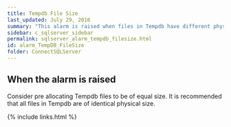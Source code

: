 ```yaml
---
title: ﻿Tempdb File Size
last_updated: July 29, 2016
summary: "This alarm is raised when files in Tempdb have different physical sizes."
sidebar: c_sqlserver_sidebar
permalink: sqlserver_alarm_tempdb_filesize.html
id: alarm_TempDB_FileSize
folder: ConnectSQLServer
---
```






## When the alarm is raised

Consider pre allocating Tempdb files to be of equal size. It is recommended that all files in Tempdb are of identical physical size.

{% include links.html %}
